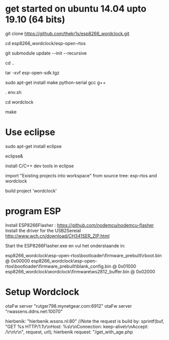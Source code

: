 get started on ubuntu 14.04 upto 19.10 (64 bits)
===========================================
git clone https://github.com/thekr1s/esp8266_wordclock.git

cd esp8266_wordclock/esp-open-rtos

git submodule update --init --recursive

cd ..

tar -xvf esp-open-sdk.tgz 

sudo apt-get install make python-serial gcc g++

. env.sh

cd wordclock

make

# Use eclipse
sudo apt-get install eclipse

eclipse&

install C/C++ dev tools in eclipse

import "Existing projects into workspace" from source tree: esp-rtos and wordclock

build project 'wordclock'

program ESP
============
Install ESP8266Flasher : https://github.com/nodemcu/nodemcu-flasher
Install the driver for the USB2Sereial http://www.wch.cn/download/CH341SER_ZIP.html

Start the ESP8266Flasher.exe en vul het onderstaande in:

esp8266_wordclock\esp-open-rtos\bootloader\firmware_prebuilt\rboot.bin            @ 0x00000
esp8266_wordclock\esp-open-rtos\bootloader\firmware_prebuilt\blank_config.bin     @ 0x01000
esp8266_wordclock\wordclock\firmware\ws2812_buffer.bin                            @ 0x02000


Setup Wordclock
==============
otaFw server "rutger798.mynetgear.com:6912"
otaFw server "rwassens.ddns.net:10070"

hierbenik: "hierbenik.wssns.nl:80"
//Note the request is build by: sprintf(buf, "GET %s HTTP/1.1\r\nHost: %s\r\nConnection: keep-alive\r\nAccept: */*\r\n\r\n", request, url);
hierbenik request: "/get_with_age.php
